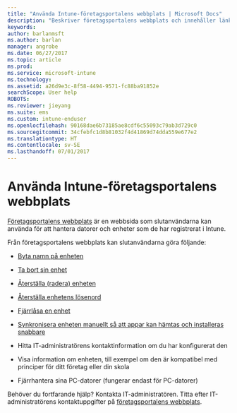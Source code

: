 ```yaml
---
title: "Använda Intune-företagsportalens webbplats | Microsoft Docs"
description: "Beskriver företagsportalens webbplats och innehåller länkar till anvisningar för saker som slutanvändarna kan göra på webbplatsen"
keywords: 
author: barlanmsft
ms.author: barlan
manager: angrobe
ms.date: 06/27/2017
ms.topic: article
ms.prod: 
ms.service: microsoft-intune
ms.technology: 
ms.assetid: a26d9e3c-8f58-4494-9571-fc88ba91852e
searchScope: User help
ROBOTS: 
ms.reviewer: jieyang
ms.suite: ems
ms.custom: intune-enduser
ms.openlocfilehash: 90168dae6b73185ae8cdf6c55093c79ab3d729c0
ms.sourcegitcommit: 34cfebfc1d8b81032f4d41869d74dda559e677e2
ms.translationtype: HT
ms.contentlocale: sv-SE
ms.lasthandoff: 07/01/2017
---
```

# <a name="using-the-intune-company-portal-website"></a>Använda Intune-företagsportalens webbplats
[Företagsportalens webbplats](https://portal.manage.microsoft.com) är en webbsida som slutanvändarna kan använda för att hantera datorer och enheter som de har registrerat i Intune.

Från företagsportalens webbplats kan slutanvändarna göra följande:

-   [Byta namn på enheten](rename-your-device-cpwebsite.md)

-   [Ta bort sin enhet](remove-your-device-cpwebsite.md)

-   [Återställa (radera) enheten](reset-erase-your-device-cpwebsite.md)

-   [Återställa enhetens lösenord](reset-your-passcode-cpwebsite.md)

-   [Fjärrlåsa en enhet](remote-lock-your-device-cpwebsite.md)

-   [Synkronisera enheten manuellt så att appar kan hämtas och installeras snabbare](sync-your-device-manually-cpwebsite.md)

-   Hitta IT-administratörens kontaktinformation om du har konfigurerat den

-   Visa information om enheten, till exempel om den är kompatibel med principer för ditt företag eller din skola

-   Fjärrhantera sina PC-datorer (fungerar endast för PC-datorer)

Behöver du fortfarande hjälp? Kontakta IT-administratören. Titta efter IT-administratörens kontaktuppgifter på [företagsportalens webbplats](https://portal.manage.microsoft.com).
